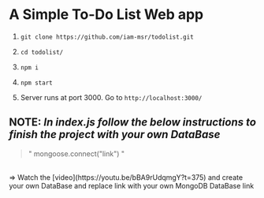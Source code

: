 # A Simple To-Do List Web app

1) `git clone https://github.com/iam-msr/todolist.git`

2) `cd todolist/`

3) `npm i`

4) `npm start`

5) Server runs at port 3000. Go to `http://localhost:3000/`

## NOTE: _In index.js follow the below instructions to finish the project with your own DataBase_ 
> " mongoose.connect("link") "
<br>
=> Watch the [video](https://youtu.be/bBA9rUdqmgY?t=375) and create your own DataBase and replace link with your own MongoDB DataBase link
